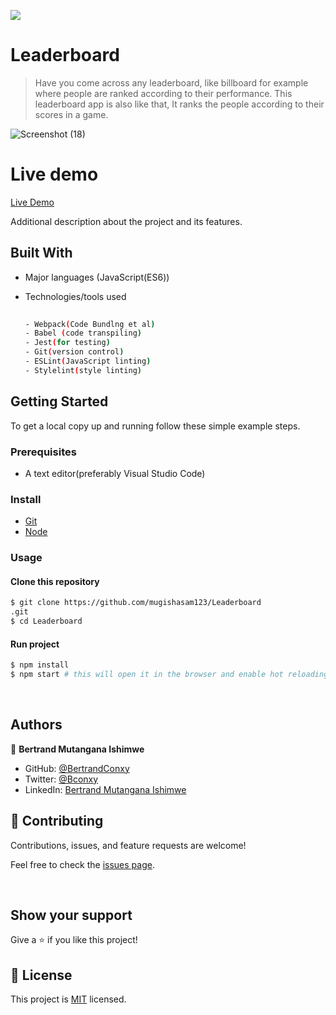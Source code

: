  
![](https://img.shields.io/badge/Leaderboard-blue)

# Leaderboard
>Have you come across any leaderboard, like billboard for example where people are ranked according to their performance. This leaderboard app is also like that, It ranks the people according to their scores in a game.

![Screenshot (18)](https://user-images.githubusercontent.com/90222110/152327869-1effb9d6-f088-4bf3-a920-5f6cee7b6ec9.png)

# Live demo

[Live Demo ](https://bertrandconxy.github.io/LeaderBoard-app/)


Additional description about the project and its features.
## Built With

- Major languages (JavaScript(ES6))
- Technologies/tools used 

  
  ``` bash
 
  - Webpack(Code Bundlng et al)
  - Babel (code transpiling)
  - Jest(for testing)
  - Git(version control)
  - ESLint(JavaScript linting)
  - Stylelint(style linting)

  ```


## Getting Started

To get a local copy up and running follow these simple example steps.

### Prerequisites
 - A text editor(preferably Visual Studio Code)
### Install
  -  [Git](https://git-scm.com/downloads)
  -  [Node](https://nodejs.org/en/download/)
### Usage
#### Clone this repository

```bash
$ git clone https://github.com/mugishasam123/Leaderboard
.git
$ cd Leaderboard

```
#### Run project

```bash
$ npm install
$ npm start # this will open it in the browser and enable hot reloading
```

  <br>


## Authors

👤 **Bertrand Mutangana Ishimwe**

- GitHub: [@BertrandConxy](https://github.com/BertrandConxy)
- Twitter: [@Bconxy](https://twitter.com/BertrandMutanga)
- LinkedIn: [Bertrand Mutangana Ishimwe](https://www.linkedin.com/in/bertrandmutangana)


## 🤝 Contributing

Contributions, issues, and feature requests are welcome!

Feel free to check the [issues page](https://github.com/BertrandConxy/LeaderBoard-app/issues).

<br>

## Show your support

Give a ⭐️ if you like this project!

## 📝 License

This project is [MIT](https://opensource.org/licenses/MIT) licensed.
 
